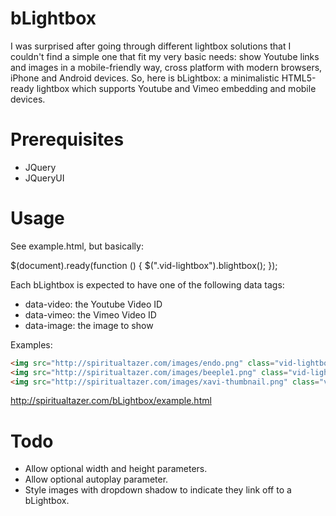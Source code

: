 bLightbox
=========

I was surprised after going through different lightbox solutions that I couldn't find a simple one that fit my very basic needs: show Youtube links and images in a mobile-friendly way, cross platform with modern browsers, iPhone and Android devices. So, here is bLightbox: a minimalistic HTML5-ready lightbox which supports Youtube and Vimeo embedding and mobile devices.

Prerequisites
=============

- JQuery
- JQueryUI

Usage
=====

See example.html, but basically:

$(document).ready(function () {
  $(".vid-lightbox").blightbox();
});

Each bLightbox is expected to have one of the following data tags:

- data-video: the Youtube Video ID
- data-vimeo: the Vimeo Video ID
- data-image: the image to show

Examples:

```HTML
<img src="http://spiritualtazer.com/images/endo.png" class="vid-lightbox" data-video="AOihsC-WBDE"/>
<img src="http://spiritualtazer.com/images/beeple1.png" class="vid-lightbox" data-vimeo="46239685"/>
<img src="http://spiritualtazer.com/images/xavi-thumbnail.png" class="vid-lightbox" data-image="http://spiritualtazer.com/images/xavi-full.png"/>
```

http://spiritualtazer.com/bLightbox/example.html

Todo
====

- Allow optional width and height parameters.
- Allow optional autoplay parameter.
- Style images with dropdown shadow to indicate they link off to a bLightbox.
